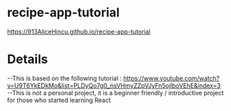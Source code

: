 # recipe-app-tutorial
https://913AliceHincu.github.io/recipe-app-tutorial 

# Details
--This is based on the following tutorial : https://www.youtube.com/watch?v=U9T6YkEDkMo&list=PLDyQo7g0_nsVHmyZZpVJyFn5ojlboVEhE&index=3 \
--This is not a personal project, it is a beginner friendly / introductive project for those who started learning React
